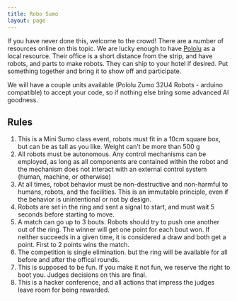 ```yaml
---
title: Robo Sumo 
layout: page
---
```


If you have never done this, welcome to the crowd! There are a number of resources online on this topic. We are lucky enough to have <a href="https://www.pololu.com">Pololu</a> as a local resource. Their office is a short distance from the strip, and have robots, and parts to make robots. They can ship to your hotel if desired. Put something together and bring it to show off and participate.

We will have a couple units available (Pololu Zumo 32U4 Robots - arduino compatible) to accept your code, so if nothing else bring some advanced AI goodness.

## Rules ##
<ol>
<li>This is a Mini Sumo class event, robots must fit in a 10cm square box, but can be as tall as you like. Weight can't be more than 500 g</li>
<li>All robots must be autonomous. Any control mechanisms can be employed, as long as all components are contained within the robot and the mechanism does not interact with an external control system (human, machine, or otherwise)</li>
<li>At all times, robot behavior must be non-destructive and non-harmful to humans, robots, and the facilities. This is an immutable principle, even if the behavior is unintentional or not by design. </li>
<li>Robots are set in the ring and sent a signal to start, and must wait 5 seconds before starting to move.</li>
<li>A match can go up to 3 bouts. Robots should try to push one another out of the ring. The winner will get one point for each bout won. If neither succeeds in a given time, it is considered a draw and both get a point. First to 2 points wins the match.</li>
<li>The competition is single elimination. but the ring will be available for all before and after the offical rounds.</li>
<li>This is supposed to be fun. If you make it not fun, we reserve the right to boot you. Judges decisions on this are final.</li>
<li>This is a hacker conference, and all actions that impress the judges leave room for being rewarded.</li>
</ol>

